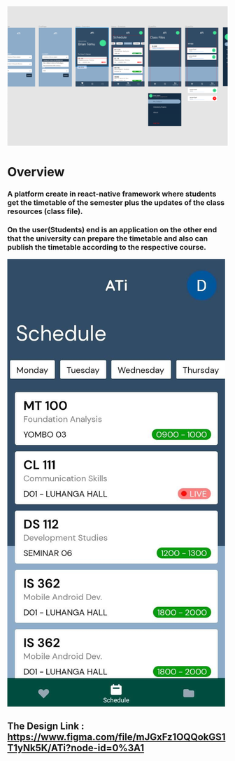![plot](./readME/ATi-Design.png)

# Overview
### A platform create in react-native framework where students get the timetable of the semester plus the updates of the class resources (class file). 
### On the user(Students) end is an application on the other end that the university can prepare the timetable and also can publish the timetable according to the respective course.

![plot](./readME/two.jpeg)

## The Design Link : https://www.figma.com/file/mJGxFz1OQQokGS1T1yNk5K/ATi?node-id=0%3A1



